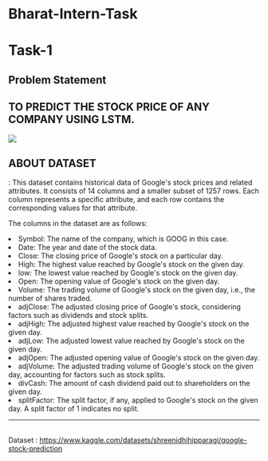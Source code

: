 # Bharat-Intern-Task
# Task-1
<h2>Problem Statement</h2>
<h2>TO PREDICT THE STOCK PRICE OF ANY COMPANY USING LSTM.</h2>
<img src = 'https://imgs.search.brave.com/lNYgSr9cnlZVwybp6FcVBYFSX_SNt0mOmtJEMOK0CHQ/rs:fit:500:0:0/g:ce/aHR0cHM6Ly9tZWRp/YS5pc3RvY2twaG90/by5jb20vaWQvMTE1/MDMxNjUwNS9waG90/by9zdG9jay1tYXJr/ZXQtZGF0YS5qcGc_/cz02MTJ4NjEyJnc9/MCZrPTIwJmM9eDBm/bDZkRHJxRV81X1hv/M2pWMXR2RWhsQ2lR/Y1VibERubmJfV2xD/S25kND0'>
<h2>ABOUT DATASET</h2> :
This dataset contains historical data of Google's stock prices and related attributes. It consists of 14 columns and a smaller subset of 1257 rows. Each column represents a specific attribute, and each row contains the corresponding values for that attribute.

The columns in the dataset are as follows:

<li>Symbol: The name of the company, which is GOOG in this case.</li>
<li>Date: The year and date of the stock data.</li>
<li>Close: The closing price of Google's stock on a particular day.</li>
<li>High: The highest value reached by Google's stock on the given day.</li>
<li>low: The lowest value reached by Google's stock on the given day.</li>
<li>Open: The opening value of Google's stock on the given day.</li>
<li>Volume: The trading volume of Google's stock on the given day, i.e., the number of shares traded.</li>
<li>adjClose: The adjusted closing price of Google's stock, considering factors such as dividends and stock splits.</li>
<li>adjHigh: The adjusted highest value reached by Google's stock on the given day.</li>
<li>adjLow: The adjusted lowest value reached by Google's stock on the given day.</li>
<li>adjOpen: The adjusted opening value of Google's stock on the given day.</li>
<li>adjVolume: The adjusted trading volume of Google's stock on the given day, accounting for factors such as stock splits.</li>
<li>divCash: The amount of cash dividend paid out to shareholders on the given day.</li>
<li>splitFactor: The split factor, if any, applied to Google's stock on the given day. A split factor of 1 indicates no split.</li>

<hr><b></b></hr>

<br>Dataset : https://www.kaggle.com/datasets/shreenidhihipparagi/google-stock-prediction


